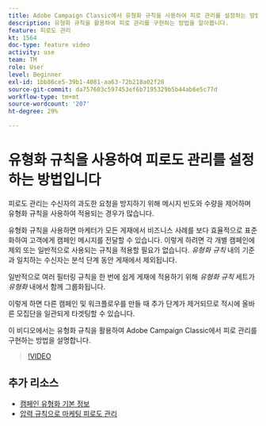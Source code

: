 ```yaml
---
title: Adobe Campaign Classic에서 유형화 규칙을 사용하여 피로 관리를 설정하는 방법
description: 유형화 규칙을 활용하여 피로 관리를 구현하는 방법을 알아봅니다.
feature: 피로도 관리
kt: 1564
doc-type: feature video
activity: use
team: TM
role: User
level: Beginner
exl-id: 1bb86ce5-39b1-4081-aa63-72b218a02f28
source-git-commit: da757603c597453ef6b7195329b5b44ab6e5c77d
workflow-type: tm+mt
source-wordcount: '207'
ht-degree: 29%

---
```


# 유형화 규칙을 사용하여 피로도 관리를 설정하는 방법입니다

피로도 관리는 수신자의 과도한 요청을 방지하기 위해 메시지 빈도와 수량을 제어하며 유형화 규칙을 사용하여 적용되는 경우가 많습니다.

유형화 규칙을 사용하면 마케터가 모든 게재에서 비즈니스 사례를 보다 효율적으로 표준화하여 고객에게 캠페인 메시지를 전달할 수 있습니다. 이렇게 하려면 각 개별 캠페인에 제외 또는 일반적으로 사용되는 규칙을 적용할 필요가 없습니다. *유형화 규칙* 내의 기준과 일치하는 수신자는 분석 단계 동안 게재에서 제외됩니다.

일반적으로 여러 필터링 규칙을 한 번에 쉽게 게재에 적용하기 위해 *유형화 규칙* 세트가 *유형화* 내에서 함께 그룹화됩니다.

이렇게 하면 다른 캠페인 및 워크플로우를 만들 때 추가 단계가 제거되므로 적시에 올바른 모집단을 일관되게 타겟팅할 수 있습니다.

이 비디오에서는 유형화 규칙을 활용하여 Adobe Campaign Classic에서 피로 관리를 구현하는 방법을 설명합니다.

>[!VIDEO](https://video.tv.adobe.com/v/25090?quality=12)

## 추가 리소스

* [캠페인 유형화 기본 정보](https://docs.adobe.com/content/help/en/campaign-classic/using/orchestrating-campaigns/campaign-optimization/about-campaign-typologies.html)
* [압력 규칙으로 마케팅 피로도 관리](https://docs.adobe.com/content/help/en/campaign-classic/using/orchestrating-campaigns/campaign-optimization/pressure-rules.html)
